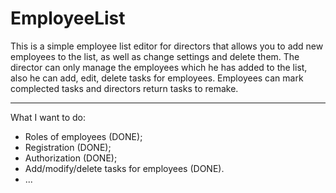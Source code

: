 # EmployeeList

This is a simple employee list editor for directors that allows you to add new employees to the list, as well as change settings and delete them. The director can only manage the employees which he has added to the list, also he can add, edit, delete tasks for employees. Employees can mark complected tasks and directors return tasks to remake.

-----------------

What I want to do:
* Roles of employees (DONE);
* Registration (DONE);
* Authorization (DONE);
* Add/modify/delete tasks for employees (DONE).
* ...
